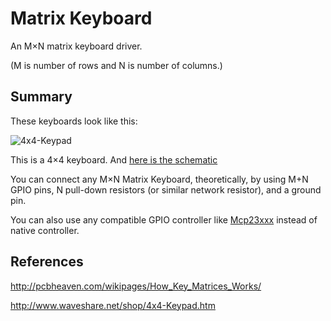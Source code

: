 # Matrix Keyboard

An M×N matrix keyboard driver.

(M is number of rows and N is number of columns.)

## Summary

These keyboards look like this:

![4x4-Keypad](http://www.waveshare.net/photo/accBoard/4x4-Keypad/4x4-Keypad-3.jpg)

This is a 4×4 keyboard. And [here is the schematic](http://www.waveshare.net/w/upload/3/3d/4x4-Keypad_schematic.pdf)

You can connect any M×N Matrix Keyboard, theoretically, by using M+N GPIO pins, N pull-down resistors (or similar network resistor), and a ground pin.

You can also use any compatible GPIO controller like [Mcp23xxx](../Mcp23xxx) instead of native controller.

## References

http://pcbheaven.com/wikipages/How_Key_Matrices_Works/

http://www.waveshare.net/shop/4x4-Keypad.htm
